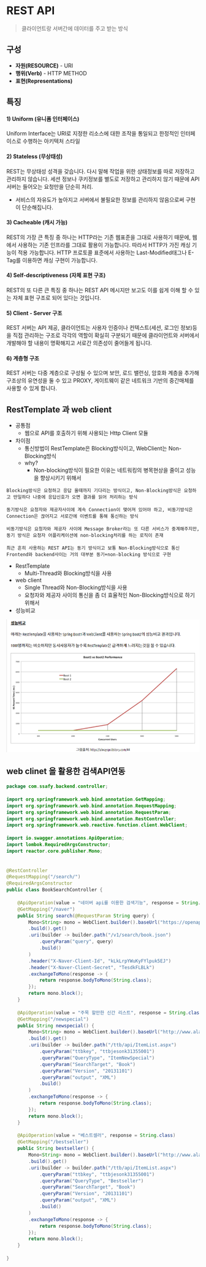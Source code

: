 # REST API

> 클라이언트랑 서버간에 데이터를 주고 받는 방식

## 구성

- **자원(RESOURCE)** - URI
- **행위(Verb)** - HTTP METHOD
- **표현(Representations)**

## 특징

#### 1) Uniform (유니폼 인터페이스)

Uniform Interface는 URI로 지정한 리소스에 대한 조작을 통일되고 한정적인 인터페이스로 수행하는 아키텍처 스타일

#### 2) Stateless (무상태성)

REST는 무상태성 성격을 갖습니다. 다시 말해 작업을 위한 상태정보를 따로 저장하고 관리하지 않습니다. 세션 정보나 쿠키정보를 별도로 저장하고 관리하지 않기 때문에 API 서버는 들어오는 요청만을 단순히 처리. 

- 서비스의 자유도가 높아지고 서버에서 불필요한 정보를 관리하지 않음으로써 구현이 단순해집니다.

#### 3) Cacheable (캐시 가능)

REST의 가장 큰 특징 중 하나는 HTTP라는 기존 웹표준을 그대로 사용하기 때문에, 웹에서 사용하는 기존 인프라를 그대로 활용이 가능합니다. 따라서 HTTP가 가진 캐싱 기능이 적용 가능합니다. HTTP 프로토콜 표준에서 사용하는 Last-Modified태그나 E-Tag를 이용하면 캐싱 구현이 가능합니다.

#### 4) Self-descriptiveness (자체 표현 구조)

REST의 또 다른 큰 특징 중 하나는 REST API 메시지만 보고도 이를 쉽게 이해 할 수 있는 자체 표현 구조로 되어 있다는 것입니다.

#### 5) Client - Server 구조

REST 서버는 API 제공, 클라이언트는 사용자 인증이나 컨텍스트(세션, 로그인 정보)등을 직접 관리하는 구조로 각각의 역할이 확실히 구분되기 때문에 클라이언트와 서버에서 개발해야 할 내용이 명확해지고 서로간 의존성이 줄어들게 됩니다.

#### 6) 계층형 구조

REST 서버는 다중 계층으로 구성될 수 있으며 보안, 로드 밸런싱, 암호화 계층을 추가해 구조상의 유연성을 둘 수 있고 PROXY, 게이트웨이 같은 네트워크 기반의 중간매체를 사용할 수 있게 합니다.



## RestTemplate 과 web client

- 공통점
  - 웹으로 API를 호출하기 위해 사용되는 Http Client 모듈
- 차이점
  - 통신방법이 RestTemplate은 Blocking방식이고, WebClient는 Non-Blocking방식
  - why?
    - Non-blocking방식이 필요한 이유는 네트워킹의 병목현상을 줄이고 성능을 향상시키기 위해서

```
Blocking방식은 요청하고 응답 올때까지 기다리는 방식이고, Non-Blocking방식은 요청하고 딴일하다 나중에 응답신호가 오면 결과를 읽어 처리하는 방식

동기방식은 요청자와 제공자사이에 계속 Connection이 맺어져 있어야 하고, 비동기방식은 Connection은 끊어지고 서로간에 이벤트를 통해 통신하는 방식

비동기방식은 요청자와 제공자 사이에 Message Broker라는 또 다른 서비스가 중계해주지만, 동기 방식은 요청자 어플리케이션에 non-blocking처리를 하는 로직이 존재

최근 흔히 사용하는 REST API는 동기 방식이고 보통 Non-Blocking방식으로 통신
Frontend와 backend사이는 거의 대부분 동기+non-blocking 방식으로 구현
```



- RestTemplate
  -  Multi-Thread와 Blocking방식을 사용
- web client
  -  Single Thread와 Non-Blocking방식을 사용
  - 요청자와 제공자 사이의 통신을 좀 더 효율적인 Non-Blocking방식으로 하기 위해서
- 성능비교

![image-20220121233821130](0121/image-20220121233821130.png)



## web clinet 을 활용한 검색API연동

```java
package com.ssafy.backend.controller;

import org.springframework.web.bind.annotation.GetMapping;
import org.springframework.web.bind.annotation.RequestMapping;
import org.springframework.web.bind.annotation.RequestParam;
import org.springframework.web.bind.annotation.RestController;
import org.springframework.web.reactive.function.client.WebClient;

import io.swagger.annotations.ApiOperation;
import lombok.RequiredArgsConstructor;
import reactor.core.publisher.Mono;


@RestController
@RequestMapping("/search/")
@RequiredArgsConstructor
public class BookSearchController {
	
	@ApiOperation(value = "네이버 api를 이용한 검색기능", response = String.class)
	@GetMapping("/naver")
	public String search(@RequestParam String query) {
		Mono<String> mono = WebClient.builder().baseUrl("https://openapi.naver.com")
		.build().get()
		.uri(builder -> builder.path("/v1/search/book.json")
			.queryParam("query", query)
			.build()
		)
		.header("X-Naver-Client-Id", "kLkLrpYWuKyFYlpuk5EJ")
		.header("X-Naver-Client-Secret", "TesdkFLBLk")
		.exchangeToMono(response -> {
			return response.bodyToMono(String.class);
		});
		return mono.block();
	}
	
	@ApiOperation(value = "주목 할만한 신간 리스트", response = String.class)
	@GetMapping("/newspecial")
	public String newspecial() {
		Mono<String> mono = WebClient.builder().baseUrl("http://www.aladin.co.kr")
		.build().get()
		.uri(builder -> builder.path("/ttb/api/ItemList.aspx")
			.queryParam("ttbkey", "ttbjesonk31355001")
			.queryParam("QueryType", "ItemNewSpecial")
			.queryParam("SearchTarget", "Book")
			.queryParam("Version", "20131101")
			.queryParam("output", "XML")
			.build()
		)
		.exchangeToMono(response -> {
			return response.bodyToMono(String.class);
		});
		return mono.block();
	}
	
	@ApiOperation(value = "베스트셀러", response = String.class)
	@GetMapping("/bestseller")
	public String bestseller() {
		Mono<String> mono = WebClient.builder().baseUrl("http://www.aladin.co.kr")
		.build().get()
		.uri(builder -> builder.path("/ttb/api/ItemList.aspx")
			.queryParam("ttbkey", "ttbjesonk31355001")
			.queryParam("QueryType", "Bestseller")
			.queryParam("SearchTarget", "Book")
			.queryParam("Version", "20131101")
			.queryParam("output", "XML")
			.build()
		)
		.exchangeToMono(response -> {
			return response.bodyToMono(String.class);
		});
		return mono.block();
	}

}

```


